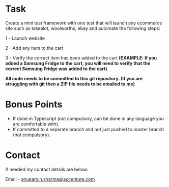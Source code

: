 # Task
Create a mini test framework with one test that will launch any ecommerce site such as takealot, woolworths, ebay and automate the following steps:

1 - Launch website

2 - Add any item to the cart

3 - Verify the correct item has been added to the cart
**(EXAMPLE: If you added a Samsung Fridge to the cart, you will need to verify that the correct Samsung Fridge was added to the cart)**

**All code needs to be committed to this git repository. (If you are struggling with git then a ZIP file needs to be emailed to me)**

# Bonus Points
- If done in Typescript (not compulsory, can be done in any language you are comfortable with).
- If committed to a seperate branch and not just pushed to master branch (not compulsory).

# Contact
If needed my contact details are below:

Email - anupam.n.sharma@accenture.com
